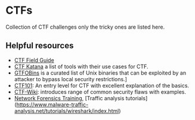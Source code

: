 # CTFs
Collection of CTF challenges only the tricky ones are listed here.

## Helpful resources
- [CTF Field Guide](https://trailofbits.github.io/ctf/)
- [CTF Katana](https://github.com/JohnHammond/ctf-katana) a list of tools with their use cases for CTF. 
- [GTFOBins](https://gtfobins.github.io/) is a curated list of Unix binaries that can be exploited by an 
attacker to bypass local security restrictions.]
- [CTF101](https://ctf101.org/): An entry level for CTF with excellent explanation of the basics.
- [CTF-Wiki](https://ctf-wiki.github.io/ctf-wiki/index-en/): introduces range of common security flaws with examples.
- [Network Forensics Training](https://www.netresec.com/?page=PcapFiles), [Traffic analysis tutorials] (https://www.malware-traffic-analysis.net/tutorials/wireshark/index.html) 

